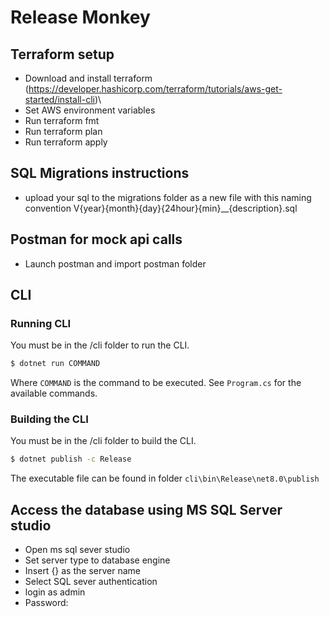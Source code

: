 # Release Monkey

## Terraform setup
- Download and install terraform (https://developer.hashicorp.com/terraform/tutorials/aws-get-started/install-cli)\
- Set AWS environment variables
- Run terraform fmt
- Run terraform plan
- Run terraform apply

## SQL Migrations instructions
- upload your sql to the migrations folder as a new file with this naming convention V{year}{month}{day}{24hour}{min}__{description}.sql

## Postman for mock api calls
- Launch postman and import postman folder 

## CLI

### Running CLI

You must be in the /cli folder to run the CLI.

```bash
$ dotnet run COMMAND
```

Where `COMMAND` is the command to be executed. See `Program.cs` for the available commands.

### Building the CLI

You must be in the /cli folder to build the CLI.

```bash
$ dotnet publish -c Release
```

The executable file can be found in folder `cli\bin\Release\net8.0\publish`

## Access the database using MS SQL Server studio
- Open ms sql sever studio
- Set server type to database engine
- Insert {} as the server name
- Select SQL sever authentication
- login as admin
- Password: 

